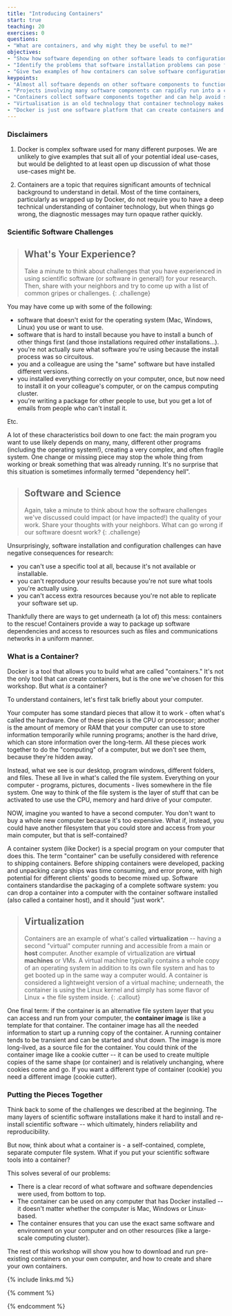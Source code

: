 ```yaml
---
title: "Introducing Containers"
start: true
teaching: 20
exercises: 0
questions:
- "What are containers, and why might they be useful to me?"
objectives:
- "Show how software depending on other software leads to configuration management problems."
- "Identify the problems that software installation problems can pose for research."
- "Give two examples of how containers can solve software configuration problems." 
keypoints:
- "Almost all software depends on other software components to function, but these components have independent evolutionary paths."
- "Projects involving many software components can rapidly run into a combinatoric explosion in the number of software version configurations available, yet only a subset of possible configurations actually works as desired."
- "Containers collect software components together and can help avoid software dependency problems."
- "Virtualisation is an old technology that container technology makes more practical."
- "Docker is just one software platform that can create containers and the resources they use."
---
```

### Disclaimers

1. Docker is complex software used for many different purposes. We are unlikely to give examples that suit all of your potential ideal use-cases, but would be delighted to at least open up discussion of what those use-cases might be.

2. Containers are a topic that requires significant amounts of technical background to understand in detail. Most of the time containers, particularly as wrapped up by Docker, do not require you to have a deep technical understanding of container technology, but when things go wrong, the diagnostic messages may turn opaque rather quickly.

### Scientific Software Challenges

> ## What's Your Experience?
> 
> Take a minute to think about challenges that you have experienced in using 
> scientific software (or software in general!) for your research. Then, 
> share with your neighbors and try to come up with a list of common gripes or 
> challenges. 
{: .challenge}

You may have come up with some of the following: 
- software that doesn't exist for the operating system (Mac, Windows, Linux) you use or want to use. 
- software that is hard to install because you have to install a bunch of other things first 
(and those installations required *other* installations...). 
- you're not actually sure what software you're using because the install process was 
so circuitous. 
- you and a colleague are using the "same" software but have installed different versions. 
- you installed everything correctly on your computer, once, but now need to 
install it on your colleague's computer, or on the campus computing cluster. 
- you're writing a package for other people to use, but you get a lot of emails 
from people who can't install it. 

Etc. 

A lot of these characteristics boil down to one fact: the main program you want 
to use likely depends on many, many, different other programs (including the 
operating system!), creating a very complex, and often fragile system. One change 
or missing piece may stop the whole thing from working or break something that was 
already running. It's no surprise that this situation is sometimes 
informally termed "dependency hell".

> ## Software and Science
> 
> Again, take a minute to think about how the software challenges we've discussed 
> could impact (or have impacted!) the quality of your work. 
> Share your thoughts with your neighbors. What can go wrong if our software 
> doesnt work? 
{: .challenge}

Unsurprisingly, software installation and configuration challenges can have 
negative consequences for research: 
- you can't use a specific tool at all, because it's not available or installable. 
- you can't reproduce your results because you're not sure what tools you're actually using. 
- you can't access extra resources because you're not able to replicate your software set up. 

Thankfully there are ways to get underneath (a lot of) this mess: containers 
to the rescue! Containers provide a way to package up software dependencies 
and access to resources such as files and communications networks in a uniform manner.

### What is a Container? 

Docker is a tool that allows you to build what are called "containers." It's 
not the only tool that can create containers, but is the one we've chosen for 
this workshop. But what *is* a container? 

To understand containers, let's first talk briefly about your computer. 

Your computer has some standard pieces that allow it to work - often what's 
called the hardware. One of these pieces is the CPU or processor; another is 
the amount of memory or RAM that your computer can use to store information 
temporarily while running programs; another is the hard drive, which can store 
information over the long-term. All these pieces work together to do the 
"computing" of a computer, but we don't see them, because they're hidden away. 

Instead, what we see is our desktop, program windows, different folders, and 
files. These all 
live in what's called the file system. Everything on your computer - programs, 
pictures, documents - lives somewhere in the file system. One way to think of 
the file system is the layer of stuff that can be activated to use use the CPU, memory and hard 
drive of your computer. 

NOW, imagine you wanted to have a second computer. You don't want to buy a 
whole new computer because it's too expensive. What if, instead, you could have 
another filesystem that you could store and access from your main computer, 
but that is self-contained? 

 A container system (like Docker) is a special program 
on your computer that does this. 
The term "container" can be usefully considered with reference to shipping 
containers. Before shipping containers were developed, packing and unpacking 
cargo ships was time consuming, and error prone, with high potential for 
different clients' goods to become mixed up. Software containers standardise 
the packaging of a complete software system:
 you can drop a container into a computer with the container software installed
 (also called a container host), and it should "just work".

> ## Virtualization
> 
> Containers are an example of what's called **virtualization** -- having a 
> second "virtual" computer running and accessible from a main or **host**
> computer. Another example of virtualization are **virtual machines** or 
> VMs. A virtual machine typically contains a whole copy of an operating system in 
> addition to its own file system and has to get booted up in the same way 
> a computer would. 
> A container is considered a lightweight version of a virtual machine; 
> underneath, the container is using the Linux 
> kernel and simply has some flavor of Linux + the file system inside. 
{: .callout}

One final term: if the container is an alternative file system layer that you 
can access and run from your computer, the **container image** is like a template 
for that container. The container image has all the needed information to start 
up a running copy of the container. A running container tends to be transient 
and can be started and shut down. The image is more long-lived, as a source file for the container. 
You could think of the container image like a cookie cutter -- it 
can be used to create multiple copies of the same shape (or container) 
and is relatively unchanging, where cookies come and go. If you want a 
different type of container (cookie) you need a different image (cookie cutter).


### Putting the Pieces Together

Think back to some of the challenges we described at the beginning. The many layers 
of scientific software installations make it hard to install and re-install 
scientific software -- which ultimately, hinders reliability and reproducibility. 

But now, think about what a container is - a self-contained, complete, separate 
computer file system. What if you put your scientific software tools into a 
container? 

This solves several of our problems: 
- There is a clear record of what software and software dependencies were used, 
from bottom to top. 
- The container can be used on any computer that has Docker installed -- it 
doesn't matter whether the computer is Mac, Windows or Linux-based. 
- The container ensures that you can use the exact same software and environment 
on your computer and on other resources (like a large-scale computing cluster). 

The rest of this workshop will show you how to download and run pre-existing containers 
on your own computer, and how to create and share your own containers. 

{% include links.md %}

{% comment %}
<!--  LocalWords:  keypoints links.md endcomment
 -->
{% endcomment %}
